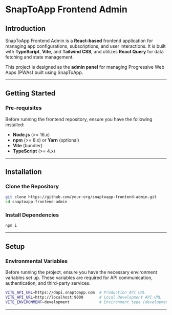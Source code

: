 # **SnapToApp Frontend Admin**

## **Introduction**
SnapToApp Frontend Admin is a **React-based** frontend application for managing app configurations, subscriptions, and user interactions. It is built with **TypeScript**, **Vite**, and **Tailwind CSS**, and utilizes **React Query** for data fetching and state management.

This project is designed as the **admin panel** for managing Progressive Web Apps (PWAs) built using SnapToApp.

---

## **Getting Started**

### **Pre-requisites**
Before running the frontend repository, ensure you have the following installed:

- **Node.js** (>= 16.x)
- **npm** (>= 8.x) or **Yarn** (optional)
- **Vite** (bundler)
- **TypeScript** (>= 4.x)

---

## **Installation**

### **Clone the Repository**
```sh
git clone https://github.com/your-org/snaptoapp-frontend-admin.git
cd snaptoapp-frontend-admin
```

### **Install Dependencies**
```sh
npm i
```

---

## **Setup**

### **Environmental Variables**
Before running the project, ensure you have the necessary environment variables set up. These variables are required for API communication, authentication, and third-party services.
```sh
VITE_API_URL=https://dapi.snaptoapp.com  # Production API URL
VITE_API_URL=http://localhost:9000       # Local Development API URL
VITE_ENVIRONMENT=development             # Environment type (development/staging/production)
```

---
